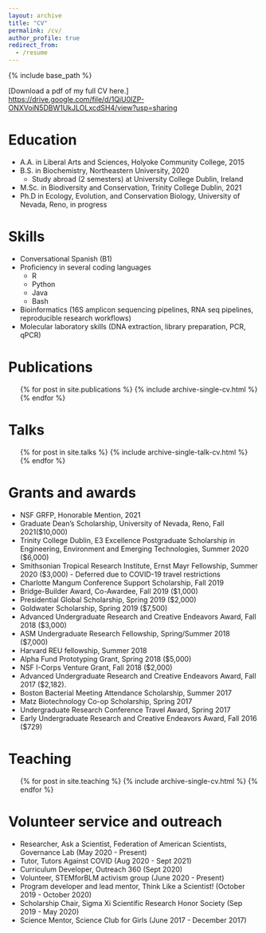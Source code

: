 ```yaml
---
layout: archive
title: "CV"
permalink: /cv/
author_profile: true
redirect_from:
  - /resume
---
```


{% include base_path %}

[Download a pdf of my full CV here.] https://drive.google.com/file/d/1QiU0lZP-ONXVoiN5DBW1UkJLOLxcdSH4/view?usp=sharing 

Education
======
* A.A. in Liberal Arts and Sciences, Holyoke Community College, 2015
* B.S. in Biochemistry, Northeastern University, 2020
	* Study abroad (2 semesters) at University College Dublin, Ireland
* M.Sc. in Biodiversity and Conservation, Trinity College Dublin, 2021
* Ph.D in Ecology, Evolution, and Conservation Biology, University of Nevada, Reno, in progress
  
Skills
======
* Conversational Spanish (B1)
* Proficiency in several coding languages
  * R 
  * Python
  * Java
  * Bash 
* Bioinformatics (16S amplicon sequencing pipelines, RNA seq pipelines, reproducible research workflows)
* Molecular laboratory skills (DNA extraction, library preparation, PCR, qPCR)

Publications
======
  <ul>{% for post in site.publications %}
    {% include archive-single-cv.html %}
  {% endfor %}</ul>
  
Talks
======
  <ul>{% for post in site.talks %}
    {% include archive-single-talk-cv.html %}
  {% endfor %}</ul>
  
 
Grants and awards
======
* NSF GRFP, Honorable Mention, 2021
* Graduate Dean’s Scholarship, University of Nevada, Reno, Fall 2021($10,000)
* Trinity College Dublin, E3 Excellence Postgraduate Scholarship in Engineering, Environment and Emerging Technologies, Summer 2020 ($6,000)
* Smithsonian Tropical Research Institute, Ernst Mayr Fellowship, Summer 2020 ($3,000) - Deferred due to COVID-19 travel restrictions 
* Charlotte Mangum Conference Support Scholarship, Fall 2019 
* Bridge-Builder Award, Co-Awardee,  Fall 2019 ($1,000)
* Presidential Global Scholarship, Spring 2019 ($2,000)
* Goldwater Scholarship, Spring 2019 ($7,500)
* Advanced Undergraduate Research and Creative Endeavors Award, Fall 2018 ($3,000)
* ASM Undergraduate Research Fellowship, Spring/Summer 2018 ($7,000)
* Harvard REU fellowship, Summer 2018 
* Alpha Fund Prototyping Grant, Spring 2018 ($5,000)
* NSF I-Corps Venture Grant, Fall 2018 ($2,000)
* Advanced Undergraduate Research and Creative Endeavors Award, Fall 2017 ($2,182). 
* Boston Bacterial Meeting Attendance Scholarship, Summer 2017
* Matz Biotechnology Co-op Scholarship, Spring 2017
* Undergraduate Research Conference Travel Award, Spring 2017
* Early Undergraduate Research and Creative Endeavors Award, Fall 2016 ($729)

  
Teaching
======
  <ul>{% for post in site.teaching %}
    {% include archive-single-cv.html %}
  {% endfor %}</ul>


Volunteer service and outreach
======
* Researcher, Ask a Scientist, Federation of American Scientists, Governance Lab (May 2020 - Present)
* Tutor, Tutors Against COVID (Aug 2020 - Sept 2021)
* Curriculum Developer, Outreach 360 (Sept 2020)
* Volunteer, STEMforBLM activism group (June 2020 - Present)
* Program developer and lead mentor, Think Like a Scientist! (October 2019 - October 2020)
* Scholarship Chair, Sigma Xi Scientific Research Honor Society (Sep 2019 - May 2020)
* Science Mentor, Science Club for Girls (June 2017 - December 2017)